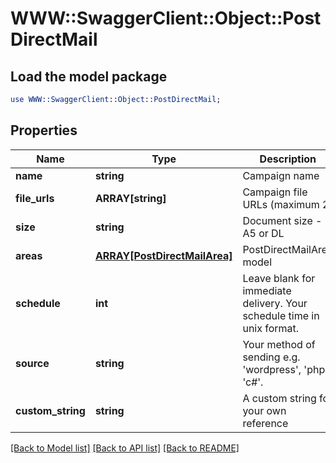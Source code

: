 # WWW::SwaggerClient::Object::PostDirectMail

## Load the model package
```perl
use WWW::SwaggerClient::Object::PostDirectMail;
```

## Properties
Name | Type | Description | Notes
------------ | ------------- | ------------- | -------------
**name** | **string** | Campaign name | 
**file_urls** | **ARRAY[string]** | Campaign file URLs (maximum 2) | 
**size** | **string** | Document size - A5 or DL | 
**areas** | [**ARRAY[PostDirectMailArea]**](PostDirectMailArea.md) | PostDirectMailArea model | 
**schedule** | **int** | Leave blank for immediate delivery. Your schedule time in unix format. | [optional] [default to 0]
**source** | **string** | Your method of sending e.g. &#39;wordpress&#39;, &#39;php&#39;, &#39;c#&#39;. | [optional] [default to &#39;sdk&#39;]
**custom_string** | **string** | A custom string for your own reference | [optional] 

[[Back to Model list]](../README.md#documentation-for-models) [[Back to API list]](../README.md#documentation-for-api-endpoints) [[Back to README]](../README.md)


